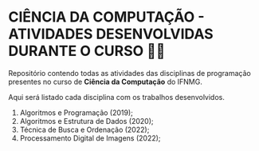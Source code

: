 # CIÊNCIA DA COMPUTAÇÃO - ATIVIDADES DESENVOLVIDAS DURANTE O CURSO 👨‍💻

Repositório contendo todas as atividades das disciplinas de programação presentes no curso de **Ciência da Computação** do IFNMG.

Aqui será listado cada disciplina com os trabalhos desenvolvidos.

1. Algoritmos e Programação (2019);
2. Algoritmos e Estrutura de Dados (2020);
3. Técnica de Busca e Ordenação (2022);
4. Processamento Digital de Imagens (2022);
